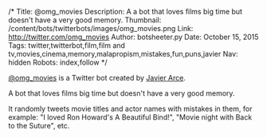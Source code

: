 /*
Title: @omg_movies
Description: A a bot that loves films big time but doesn't have a very good memory.
Thumbnail: /content/bots/twitterbots/images/omg_movies.png
Link: http://twitter.com/omg_movies
Author: botsheeter.py
Date: October 15, 2015
Tags: twitter,twitterbot,film,film and tv,movies,cinema,memory,malapropism,mistakes,fun,puns,javier
Nav: hidden
Robots: index,follow
*/

[@omg_movies](https://twitter.com/omg_movies) is a Twitter bot created by [Javier Arce](https://twitter.com/javier). 

A bot that loves films big time but doesn't have a very good memory.

It randomly tweets movie titles and actor names with mistakes in them, for example: "I loved Ron Howard's A Beautiful Bind!", "Movie night with Back to the Suture", etc.
